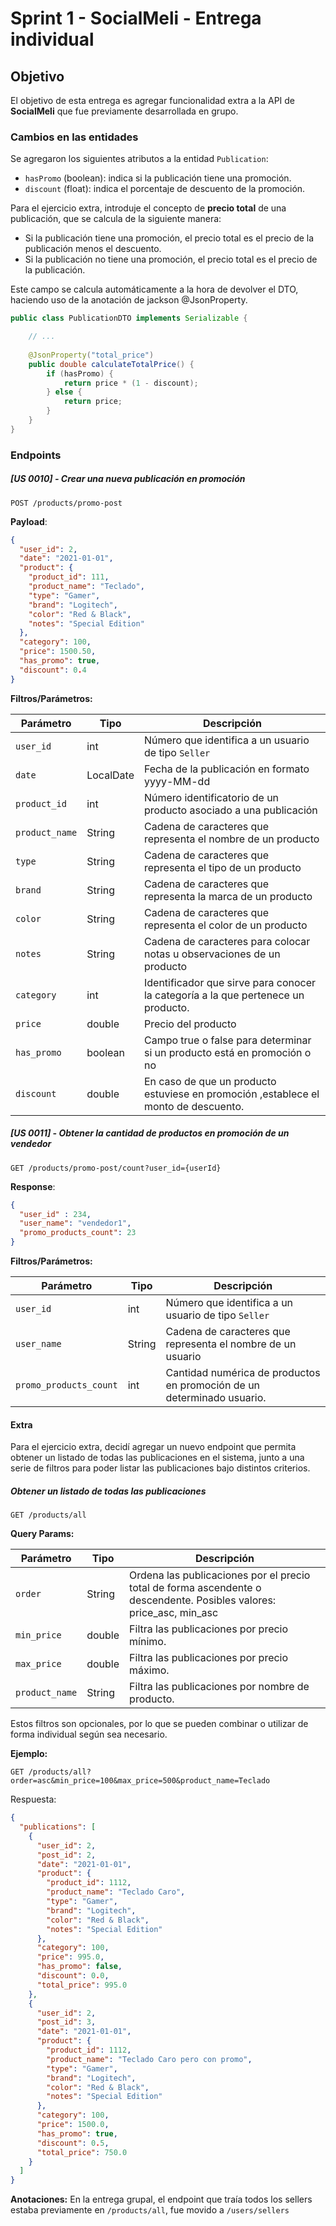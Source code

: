 # Sprint 1 - SocialMeli - Entrega individual

## Objetivo

El objetivo de esta entrega es agregar funcionalidad extra a la API de __SocialMeli__ que fue previamente desarrollada en grupo.

### Cambios en las entidades

Se agregaron los siguientes atributos a la entidad `Publication`:

- `hasPromo` (boolean): indica si la publicación tiene una promoción.
- `discount` (float): indica el porcentaje de descuento de la promoción.

Para el ejercicio extra, introduje el concepto de **precio total** de una publicación, que se calcula de la siguiente manera:

- Si la publicación tiene una promoción, el precio total es el precio de la publicación menos el descuento.
- Si la publicación no tiene una promoción, el precio total es el precio de la publicación.

Este campo se calcula automáticamente a la hora de devolver el DTO, haciendo uso de la anotación de jackson @JsonProperty.

```java
public class PublicationDTO implements Serializable {

    // ...
    
    @JsonProperty("total_price")
    public double calculateTotalPrice() {
        if (hasPromo) {
            return price * (1 - discount);
        } else {
            return price;
        }
    }
}
```
### Endpoints

##### [US 0010] - Crear una nueva publicación en promoción

```http
POST /products/promo-post
```

__Payload__:

```json
{
  "user_id": 2,
  "date": "2021-01-01",
  "product": {
    "product_id": 111,
    "product_name": "Teclado",
    "type": "Gamer",
    "brand": "Logitech",
    "color": "Red & Black",
    "notes": "Special Edition"
  },
  "category": 100,
  "price": 1500.50,
  "has_promo": true,
  "discount": 0.4
}
```
__Filtros/Parámetros:__

| Parámetro | Tipo | Descripción                                                                         |
| --- | --- |-------------------------------------------------------------------------------------|
| `user_id` | int | Número que identifica a un usuario de tipo `Seller`                                   |
| `date` | LocalDate | Fecha de la publicación en formato yyyy-MM-dd                                       |
| `product_id` | int | Número identificatorio de un producto asociado a una publicación                    |
| `product_name` | String | Cadena de caracteres que representa el nombre de un producto                        |
| `type` | String | Cadena de caracteres que representa el tipo de un producto                          |
| `brand` | String | Cadena de caracteres que representa la marca de un producto                         |
| `color` | String | Cadena de caracteres que representa el color de un producto                         |
| `notes` | String | Cadena de caracteres para colocar notas u observaciones de un producto              |
| `category` | int | Identificador que sirve para conocer la categoría a la que pertenece un producto.   |
| `price` | double | Precio del producto                                                                 |
| `has_promo` | boolean | Campo true o false para determinar si un producto está en promoción o no            |
| `discount` | double | En caso de que un producto estuviese en promoción ,establece el monto de descuento. |

##### [US 0011] - Obtener la cantidad de productos en promoción de un vendedor

```http
GET /products/promo-post/count?user_id={userId}
```

__Response__:

```json
{
  "user_id" : 234,
  "user_name": "vendedor1",
  "promo_products_count": 23
}
```

**Filtros/Parámetros:**

| Parámetro | Tipo | Descripción                                                                         |
| --- | --- |-------------------------------------------------------------------------------------|
| `user_id` | int | Número que identifica a un usuario de tipo `Seller`                                   |
| `user_name` | String | Cadena de caracteres que representa el nombre de un usuario                          |
| `promo_products_count` | int | Cantidad numérica de productos en promoción de un determinado usuario.               |


#### Extra

Para el ejercicio extra, decidí agregar un nuevo endpoint que permita obtener un listado de todas las publicaciones
en el sistema, junto a una serie de filtros para poder listar las publicaciones bajo distintos criterios.

##### Obtener un listado de todas las publicaciones

```http
GET /products/all
```

**Query Params:**

| Parámetro | Tipo | Descripción                                                                                                          |
| --- | --- |----------------------------------------------------------------------------------------------------------------------|
| `order` | String | Ordena las publicaciones por el precio total de forma ascendente o descendente. Posibles valores: price_asc, min_asc |
| `min_price` | double | Filtra las publicaciones por precio mínimo.                                                                          |
| `max_price` | double | Filtra las publicaciones por precio máximo.                                                                          |
| `product_name` | String | Filtra las publicaciones por nombre de producto.                                                                     |

Estos filtros son opcionales, por lo que se pueden combinar o utilizar de forma individual según sea necesario.

**Ejemplo:**

```http
GET /products/all?order=asc&min_price=100&max_price=500&product_name=Teclado
```

Respuesta:

```json
{
  "publications": [
    {
      "user_id": 2,
      "post_id": 2,
      "date": "2021-01-01",
      "product": {
        "product_id": 1112,
        "product_name": "Teclado Caro",
        "type": "Gamer",
        "brand": "Logitech",
        "color": "Red & Black",
        "notes": "Special Edition"
      },
      "category": 100,
      "price": 995.0,
      "has_promo": false,
      "discount": 0.0,
      "total_price": 995.0
    },
    {
      "user_id": 2,
      "post_id": 3,
      "date": "2021-01-01",
      "product": {
        "product_id": 1112,
        "product_name": "Teclado Caro pero con promo",
        "type": "Gamer",
        "brand": "Logitech",
        "color": "Red & Black",
        "notes": "Special Edition"
      },
      "category": 100,
      "price": 1500.0,
      "has_promo": true,
      "discount": 0.5,
      "total_price": 750.0
    }
  ]
}
```

**Anotaciones:** En la entrega grupal, el endpoint que traía todos los sellers estaba previamente en `/products/all`, fue movido a `/users/sellers`
